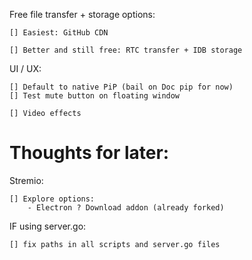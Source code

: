 Free file transfer + storage options:

    [] Easiest: GitHub CDN

    [] Better and still free: RTC transfer + IDB storage

UI / UX:

    [] Default to native PiP (bail on Doc pip for now)
    [] Test mute button on floating window

    [] Video effects

# Thoughts for later:

Stremio:

    [] Explore options:
        - Electron ? Download addon (already forked)

IF using server.go:

    [] fix paths in all scripts and server.go files
